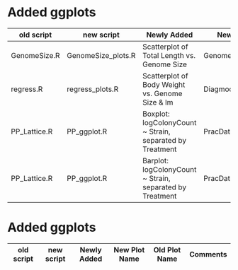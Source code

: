 
# Added ggplots

old script | new script | Newly Added | New Plot Name | Old Plot Name | Comments |
--- | --- |--- |--- |--- |--- |
GenomeSize.R | GenomeSize_plots.R | Scatterplot of Total Length vs. Genome Size | GenomeSize_ggplot.pdf | GenomeSize.pdf | |
regress.R | regress_plots.R | Scatterplot of Body Weight vs. Genome Size & lm | Diagmod_ggplot.pdf | DiagMod.pdf | |
PP_Lattice.R | PP_ggplot.R | Boxplot: logColonyCount ~ Strain, separated by Treatment | PracDataBoxplot.pdf | PracDataBoxplot_ggplot.pdf\ PracDataBoxplot_ggplot2.pdf ||
PP_Lattice.R | PP_ggplot.R | Barplot: logColonyCount ~ Strain, separated by Treatment | PracDataBarplot.pdf | PracDataBarplot_ggplot.pdf||


# Added ggplots

old script | new script | Newly Added | New Plot Name | Old Plot Name | Comments |
--- | --- |--- |--- |--- |--- |
